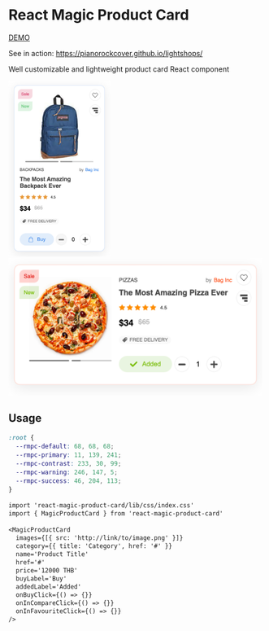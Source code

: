 # React Magic Product Card

[DEMO](https://pianorockcover.github.io/react-magic-product-card/)

See in action: https://pianorockcover.github.io/lightshops/

Well customizable and lightweight product card React component

<img src="https://github.com/pianorockcover/react-magic-product-card/raw/master/screenshots/1.jpg" width="200" alt="Screenshot" />
<br />
<img src="https://github.com/pianorockcover/react-magic-product-card/raw/master/screenshots/3.jpg" width="500" alt="Screenshot" />

## Usage

```css
:root {
  --rmpc-default: 68, 68, 68;
  --rmpc-primary: 11, 139, 241;
  --rmpc-contrast: 233, 30, 99;
  --rmpc-warning: 246, 147, 5;
  --rmpc-success: 46, 204, 113;
}
```

```tsx
import 'react-magic-product-card/lib/css/index.css'
import { MagicProductCard } from 'react-magic-product-card'

<MagicProductCard
  images={[{ src: 'http://link/to/image.png' }]}
  category={{ title: 'Category', href: '#' }}
  name='Product Title'
  href='#'
  price='12000 THB'
  buyLabel='Buy'
  addedLabel='Added'
  onBuyClick={() => {}}
  onInCompareClick={() => {}}
  onInFavouriteClick={() => {}}
/>

```